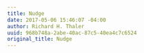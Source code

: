 ```yaml
---
title: Nudge
date: 2017-05-06 15:46:07 -04:00
author: Richard H. Thaler
uuid: 968b748a-2abe-40ac-87c5-40ea4c7c6524
original_title: Nudge
---
```


